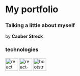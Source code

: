 <link rel="stylesheet" type='text/css' href="https://cdn.jsdelivr.net/gh/devicons/devicon@latest/devicon.min.css" />

# My portfolio

### Talking a little about myself

by **Cauber Streck**

### technologies
<img src="https://cdn.jsdelivr.net/gh/devicons/devicon@latest/icons/react/react-original.svg" width=40 height=40 title="react" alt="react icon" />
<img src="https://cdn.jsdelivr.net/gh/devicons/devicon@latest/icons/reactbootstrap/reactbootstrap-original.svg" width=40 height=40 title="react-bootstrap" alt="react-bootstrap icon" />
<img src="https://cdn.jsdelivr.net/gh/devicons/devicon@latest/icons/bootstrap/bootstrap-original.svg" width=40 height=40 title="bootstrap" alt="bootstrap icon" />